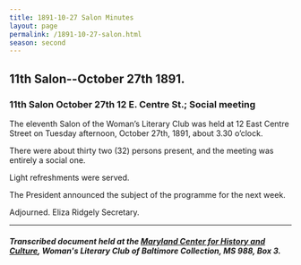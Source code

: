 ```yaml
---
title: 1891-10-27 Salon Minutes
layout: page
permalink: /1891-10-27-salon.html
season: second
---
```


<style>
    #maincontent{
        font-size:1.4em;
    }
</style>
## 11th Salon--October 27th 1891.

### 11th Salon October 27th 12 E. Centre St.; Social meeting

The eleventh Salon of the Woman’s Literary Club was held at 12 East Centre Street on Tuesday afternoon, October 27th, 1891, about 3.30 o’clock.

There were about thirty two (32) persons present, and the meeting was entirely a social one.

Light refreshments were served.

The President announced the subject of the programme for the next week.

Adjourned.
Eliza Ridgely
Secretary.

<hr>

##### Transcribed document held at the [Maryland Center for History and Culture](http://mdhs.org/), Woman's Literary Club of Baltimore Collection, MS 988, Box 3. 